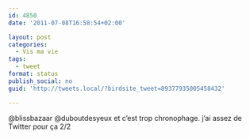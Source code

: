 ```yaml
---
id: 4850
date: '2011-07-08T16:58:54+02:00'

layout: post
categories:
  - Vis ma vie
tags:
  - tweet
format: status
publish_social: no
guid: 'http://tweets.local/?birdsite_tweet=89377935005458432'

---
```


@blissbazaar @duboutdesyeux et c’est trop chronophage. j’ai assez de Twitter pour ça 2/2